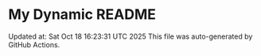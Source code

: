 # My Dynamic README
Updated at: Sat Oct 18 16:23:31 UTC 2025
This file was auto-generated by GitHub Actions.
